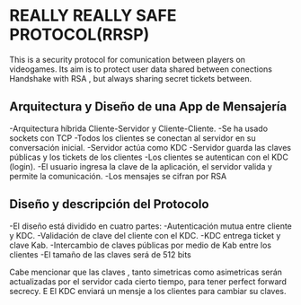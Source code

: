 # REALLY REALLY SAFE PROTOCOL(RRSP)
This is a security protocol for comunication between players on videogames. Its aim is to protect user data shared between conections
Handshake with RSA , but always sharing secret tickets between. 

## Arquitectura y Diseño de una App de Mensajería
-Arquitectura híbrida Cliente-Servidor y Cliente-Cliente.
-Se ha usado sockets con TCP
-Todos los clientes se conectan al servidor en su conversación inicial.
-Servidor actúa como KDC
-Servidor guarda las claves públicas y los tickets de los clientes
-Los clientes se autentican con el KDC (login).
-El usuario ingresa la clave de la aplicación, el servidor valida y permite la comunicación.
-Los mensajes se cifran por RSA

## Diseño y descripción del Protocolo

-El diseño está dividido en cuatro partes:
-Autenticación mutua entre cliente y KDC.
-Validación de clave del cliente con el KDC.
-KDC entrega ticket y clave Kab.
-Intercambio de claves públicas por medio de Kab entre los clientes
-El tamaño de las claves será de 512 bits

Cabe mencionar que las claves , tanto simetricas como asimetricas serán actualizadas por el servidor cada cierto tiempo, para tener perfect forward secrecy.
E
El KDC enviará un mensje a los clientes para cambiar su claves.






